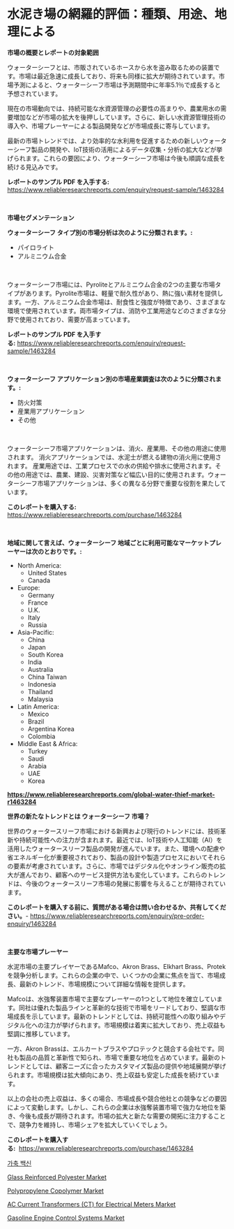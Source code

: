 <p><h1>水泥き場の網羅的評価：種類、用途、地理による</h1></p><p><strong>市場の概要とレポートの対象範囲</strong></p>
<p><p>ウォーターシーフとは、市販されているホースから水を盗み取るための装置です。市場は最近急速に成長しており、将来も同様に拡大が期待されています。市場予測によると、ウォーターシーフ市場は予測期間中に年率5.1％で成長すると予想されています。</p><p>現在の市場動向では、持続可能な水資源管理の必要性の高まりや、農業用水の需要増加などが市場の拡大を後押ししています。さらに、新しい水資源管理技術の導入や、市場プレーヤーによる製品開発などが市場成長に寄与しています。</p><p>最新の市場トレンドでは、より効率的な水利用を促進するための新しいウォーターシーフ製品の開発や、IoT技術の活用によるデータ収集・分析の拡大などが挙げられます。これらの要因により、ウォーターシーフ市場は今後も順調な成長を続ける見込みです。</p></p>
<p><strong>レポートのサンプル PDF を入手する:</strong> <a href="https://www.reliableresearchreports.com/enquiry/request-sample/1463284">https://www.reliableresearchreports.com/enquiry/request-sample/1463284</a></p>
<p>&nbsp;</p>
<p><strong>市場セグメンテーション</strong></p>
<p><strong>ウォーターシーフ タイプ別の市場分析は次のように分類されます。:</strong></p>
<p><ul><li>パイロライト</li><li>アルミニウム合金</li></ul></p>
<p>&nbsp;</p>
<p><p>ウォーターシーフ市場には、Pyroliteとアルミニウム合金の2つの主要な市場タイプがあります。Pyrolite市場は、軽量で耐久性があり、熱に強い素材を提供します。一方、アルミニウム合金市場は、耐食性と強度が特徴であり、さまざまな環境で使用されています。両市場タイプは、消防や工業用途などのさまざまな分野で使用されており、需要が高まっています。</p></p>
<p><strong>レポートのサンプル PDF を入手する:</strong>&nbsp;<a href="https://www.reliableresearchreports.com/enquiry/request-sample/1463284">https://www.reliableresearchreports.com/enquiry/request-sample/1463284</a></p>
<p>&nbsp;</p>
<p><strong> ウォーターシーフ アプリケーション別の市場産業調査は次のように分類されます。:</strong></p>
<p><ul><li>防火対策</li><li>産業用アプリケーション</li><li>その他</li></ul></p>
<p>&nbsp;</p>
<p><p>ウォーターシーフ市場アプリケーションは、消火、産業用、その他の用途に使用されます。 消火アプリケーションでは、水泥士が燃える建物の消火用に使用されます。 産業用途では、工業プロセスでの水の供給や排水に使用されます。その他の用途では、農業、建設、災害対策など幅広い目的に使用されます。ウォーターシーフ市場アプリケーションは、多くの異なる分野で重要な役割を果たしています。</p></p>
<p><strong>このレポートを購入する:</strong>&nbsp; <a href="https://www.reliableresearchreports.com/purchase/1463284">https://www.reliableresearchreports.com/purchase/1463284</a></p>
<p>&nbsp;</p>
<p><strong>地域に関して言えば、ウォーターシーフ 地域ごとに利用可能なマーケットプレーヤーは次のとおりです。:</strong></p>
<p><ul>
    <li>
        North America:
        <ul>
            <li>United States</li>
            <li>Canada</li>
        </ul>
    </li>
    <li>
        Europe:
        <ul>
            <li>Germany</li>
            <li>France</li>
            <li>U.K.</li>
            <li>Italy</li>
            <li>Russia</li>
        </ul>
    </li>
    <li>
        Asia-Pacific:
        <ul>
            <li>China</li>
            <li>Japan</li>
            <li>South Korea</li>
            <li>India</li>
            <li>Australia</li>
            <li>China Taiwan</li>
            <li>Indonesia</li>
            <li>Thailand</li>
            <li>Malaysia</li>
        </ul>
    </li>
    <li>
        Latin America:
        <ul>
            <li>Mexico</li>
            <li>Brazil</li>
            <li>Argentina Korea</li>
            <li>Colombia</li>
        </ul>
    </li>
    <li>
        Middle East & Africa:
        <ul>
            <li>Turkey</li>
            <li>Saudi</li>
            <li>Arabia</li>
            <li>UAE</li>
            <li>Korea</li>
        </ul>
    </li>
    </ul></p>
<p><strong><a href="https://www.reliableresearchreports.com/global-water-thief-market-r1463284">https://www.reliableresearchreports.com/global-water-thief-market-r1463284</a></strong>&nbsp;</p>
<p><strong>世界の新たなトレンドとは ウォーターシーフ 市場？</strong></p>
<p><p>世界のウォータースリーフ市場における新興および現行のトレンドには、技術革新や持続可能性への注力が含まれます。最近では、IoT技術や人工知能（AI）を活用したウォータースリーフ製品の開発が進んでいます。また、環境への配慮や省エネルギー化が重要視されており、製品の設計や製造プロセスにおいてそれらの要素が考慮されています。さらに、市場ではデジタル化やオンライン販売の拡大が進んでおり、顧客へのサービス提供方法も変化しています。これらのトレンドは、今後のウォータースリーフ市場の発展に影響を与えることが期待されています。</p></p>
<p><strong>このレポートを購入する前に、質問がある場合は問い合わせるか、共有してください。</strong>- <a href="https://www.reliableresearchreports.com/enquiry/pre-order-enquiry/1463284">https://www.reliableresearchreports.com/enquiry/pre-order-enquiry/1463284</a></p>
<p>&nbsp;</p>
<p><strong>主要な市場プレーヤー</strong></p>
<p><p>水泥市場の主要プレイヤーであるMafco、Akron Brass、Elkhart Brass、Protekを競争分析します。これらの企業の中で、いくつかの企業に焦点を当て、市場成長、最新のトレンド、市場規模について詳細な情報を提供します。</p><p>Mafcoは、水強奪装置市場で主要なプレーヤーの1つとして地位を確立しています。同社は優れた製品ラインと革新的な技術で市場をリードしており、堅調な市場成長を示しています。最新のトレンドとしては、持続可能性への取り組みやデジタル化への注力が挙げられます。市場規模は着実に拡大しており、売上収益も堅調に推移しています。</p><p>一方、Akron Brassは、エルカートブラスやプロテックと競合する会社です。同社も製品の品質と革新性で知られ、市場で重要な地位を占めています。最新のトレンドとしては、顧客ニーズに合ったカスタマイズ製品の提供や地域展開が挙げられます。市場規模は拡大傾向にあり、売上収益も安定した成長を続けています。</p><p>以上の会社の売上収益は、多くの場合、市場成長や競合他社との競争などの要因によって変動します。しかし、これらの企業は水強奪装置市場で強力な地位を築き、今後も成長が期待されます。市場の拡大と新たな需要の開拓に注力することで、競争力を維持し、市場シェアを拡大していくでしょう。</p></p>
<p><strong>このレポートを購入する:</strong>&nbsp;&nbsp;<a href="https://www.reliableresearchreports.com/purchase/1463284">https://www.reliableresearchreports.com/purchase/1463284</a></p>
<p><p><a href="https://github.com/vsr06p4p49/Market-Research-Report-List-1/blob/main/675252528343.md">가축 백신</a></p><p><a href="https://issuu.com/reportprime-2/docs/glass-reinforced-polyester-market-size-2030.pptx">Glass Reinforced Polyester Market</a></p><p><a href="https://issuu.com/reportprime-2/docs/polypropylene-copolymer-market-size-2030.pptx">Polypropylene Copolymer Market</a></p><p><a href="https://natural-crush-b99.notion.site/AC-Current-Transformers-CT-for-Electrical-Meters-Market-The-Key-To-Successful-Business-Strategy-F-e1039348bdde4fb69de2d2966420df3c">AC Current Transformers (CT) for Electrical Meters Market</a></p><p><a href="https://www.linkedin.com/pulse/gasoline-engine-control-systems-market-size-cagr-trends-2024-2030-1iadc?trackingId=JwZ0rfE1YxeLp5DP6cExHg%3D%3D">Gasoline Engine Control Systems Market</a></p></p>